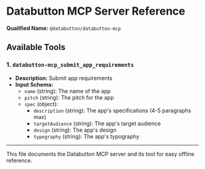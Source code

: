 # Databutton MCP Server Reference

**Qualified Name:** `@databutton/databutton-mcp`

## Available Tools

### 1. `databutton-mcp_submit_app_requirements`
- **Description:** Submit app requirements
- **Input Schema:**
  - `name` (string): The name of the app
  - `pitch` (string): The pitch for the app
  - `spec` (object):
    - `description` (string): The app's specifications (4-5 paragraphs max)
    - `targetAudience` (string): The app's target audience
    - `design` (string): The app's design
    - `typography` (string): The app's typography

---

This file documents the Databutton MCP server and its tool for easy offline reference. 